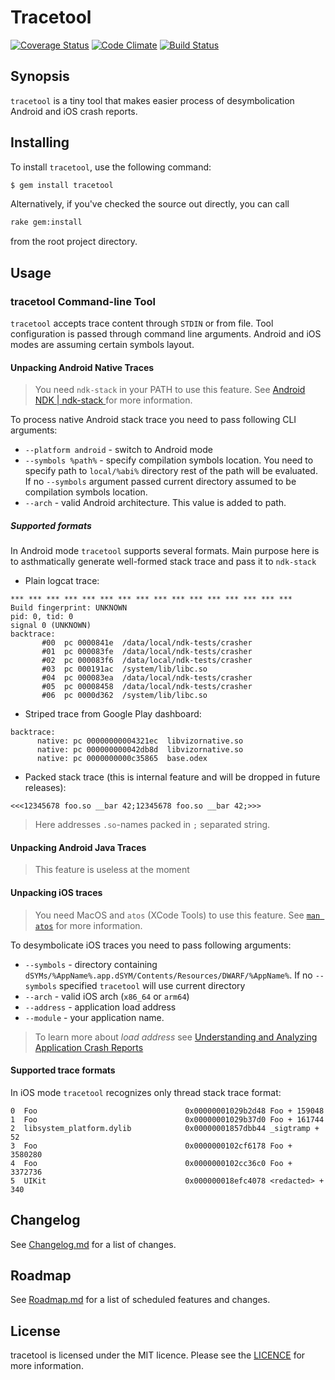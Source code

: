 # Tracetool

[![Coverage Status](https://img.shields.io/codeclimate/coverage/github/vizor-games/tracetool.svg)](https://codeclimate.com/github/vizor-games/tracetool)
[![Code Climate](https://codeclimate.com/github/vizor-games/tracetool/badges/gpa.svg)](https://codeclimate.com/github/vizor-games/tracetool)
[![Build Status](https://travis-ci.org/vizor-games/tracetool.svg?branch=master)](https://travis-ci.org/vizor-games/tracetool)

## Synopsis

`tracetool` is a tiny tool that makes easier process of desymbolication Android and iOS crash reports.

## Installing

To install `tracetool`, use the following command:

```sh
$ gem install tracetool
```

Alternatively, if you've checked the source out directly, you can call 

```sh
rake gem:install
```

from the root project directory.

## Usage

### tracetool Command-line Tool

`tracetool` accepts trace content through `STDIN` or from file. Tool configuration is passed through command line 
arguments. Android and iOS modes are assuming certain symbols layout. 

#### Unpacking Android Native Traces

> You need `ndk-stack` in your PATH to use this feature. See 
> [Android NDK | ndk-stack ](https://developer.android.com/ndk/guides/ndk-stack.html)
> for more information.

To process native Android stack trace you need to pass following CLI arguments: 

* `--platform android` - switch to Android mode
* `--symbols %path%` - specify compilation symbols location. You need to specify path to `local/%abi%` directory rest
 of the path will be evaluated. If no `--symbols` argument passed current directory assumed to be compilation symbols
  location. 
* `--arch` - valid Android architecture. This value is added to path.

##### Supported formats

In Android mode `tracetool` supports several formats. Main purpose here is to asthmatically generate
well-formed stack trace and pass it to `ndk-stack`

* Plain logcat trace:

```
*** *** *** *** *** *** *** *** *** *** *** *** *** *** *** ***
Build fingerprint: UNKNOWN
pid: 0, tid: 0
signal 0 (UNKNOWN)
backtrace:
       #00  pc 0000841e  /data/local/ndk-tests/crasher
       #01  pc 000083fe  /data/local/ndk-tests/crasher
       #02  pc 000083f6  /data/local/ndk-tests/crasher
       #03  pc 000191ac  /system/lib/libc.so
       #04  pc 000083ea  /data/local/ndk-tests/crasher
       #05  pc 00008458  /data/local/ndk-tests/crasher
       #06  pc 0000d362  /system/lib/libc.so
``` 

* Striped trace from Google Play dashboard: 
```
backtrace:
      native: pc 00000000004321ec  libvizornative.so
      native: pc 000000000042db8d  libvizornative.so
      native: pc 0000000000c35865  base.odex
```

* Packed stack trace (this is internal feature and will be dropped in future releases):

```
<<<12345678 foo.so __bar 42;12345678 foo.so __bar 42;>>>
```

> Here addresses `.so`-names packed in `;` separated string.
 
#### Unpacking Android Java Traces

> This feature is useless at the moment  

#### Unpacking iOS traces 

> You need MacOS and `atos` (XCode Tools) to use this feature. 
> See [`man atos`](https://developer.apple.com/legacy/library/documentation/Darwin/Reference/ManPages/man1/atos.1.html)
> for more information. 

To desymbolicate iOS traces you need to pass following arguments:

* `--symbols` - directory containing `dSYMs/%AppName%.app.dSYM/Contents/Resources/DWARF/%AppName%`. If no `--symbols`
 specified `tracetool` will use current directory 
* `--arch` - valid iOS arch (`x86_64` or `arm64`)
* `--address` - application load address
* `--module` - your application name. 

> To learn more about *load address* see [Understanding and Analyzing Application Crash Reports](https://developer.apple.com/library/content/technotes/tn2151/_index.html)

#### Supported trace formats

In iOS mode `tracetool` recognizes only thread stack trace format: 

```
0  Foo                                 0x00000001029b2d48 Foo + 159048
1  Foo                                 0x00000001029b37d0 Foo + 161744
2  libsystem_platform.dylib            0x00000001857dbb44 _sigtramp + 52
3  Foo                                 0x0000000102cf6178 Foo + 3580280
4  Foo                                 0x0000000102cc36c0 Foo + 3372736
5  UIKit                               0x000000018efc4078 <redacted> + 340
```

## Changelog

See [Changelog.md](Changelog.md) for a list of changes.

## Roadmap 

See [Roadmap.md](Roadmap.md) for a list of scheduled features and changes. 

## License

tracetool is licensed under the MIT licence. Please see the [LICENCE](LICENCE) for more information.
